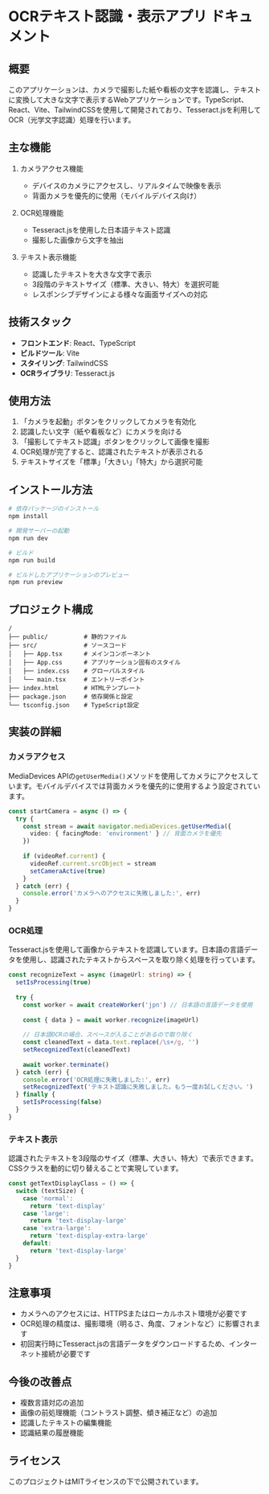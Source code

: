 # OCRテキスト認識・表示アプリ ドキュメント

## 概要
このアプリケーションは、カメラで撮影した紙や看板の文字を認識し、テキストに変換して大きな文字で表示するWebアプリケーションです。TypeScript、React、Vite、TailwindCSSを使用して開発されており、Tesseract.jsを利用してOCR（光学文字認識）処理を行います。

## 主な機能
1. カメラアクセス機能
   - デバイスのカメラにアクセスし、リアルタイムで映像を表示
   - 背面カメラを優先的に使用（モバイルデバイス向け）

2. OCR処理機能
   - Tesseract.jsを使用した日本語テキスト認識
   - 撮影した画像から文字を抽出

3. テキスト表示機能
   - 認識したテキストを大きな文字で表示
   - 3段階のテキストサイズ（標準、大きい、特大）を選択可能
   - レスポンシブデザインによる様々な画面サイズへの対応

## 技術スタック
- **フロントエンド**: React、TypeScript
- **ビルドツール**: Vite
- **スタイリング**: TailwindCSS
- **OCRライブラリ**: Tesseract.js

## 使用方法
1. 「カメラを起動」ボタンをクリックしてカメラを有効化
2. 認識したい文字（紙や看板など）にカメラを向ける
3. 「撮影してテキスト認識」ボタンをクリックして画像を撮影
4. OCR処理が完了すると、認識されたテキストが表示される
5. テキストサイズを「標準」「大きい」「特大」から選択可能

## インストール方法
```bash
# 依存パッケージのインストール
npm install

# 開発サーバーの起動
npm run dev

# ビルド
npm run build

# ビルドしたアプリケーションのプレビュー
npm run preview
```

## プロジェクト構成
```
/
├── public/          # 静的ファイル
├── src/             # ソースコード
│   ├── App.tsx      # メインコンポーネント
│   ├── App.css      # アプリケーション固有のスタイル
│   ├── index.css    # グローバルスタイル
│   └── main.tsx     # エントリーポイント
├── index.html       # HTMLテンプレート
├── package.json     # 依存関係と設定
└── tsconfig.json    # TypeScript設定
```

## 実装の詳細

### カメラアクセス
MediaDevices APIの`getUserMedia()`メソッドを使用してカメラにアクセスしています。モバイルデバイスでは背面カメラを優先的に使用するよう設定されています。

```typescript
const startCamera = async () => {
  try {
    const stream = await navigator.mediaDevices.getUserMedia({
      video: { facingMode: 'environment' } // 背面カメラを優先
    })
    
    if (videoRef.current) {
      videoRef.current.srcObject = stream
      setCameraActive(true)
    }
  } catch (err) {
    console.error('カメラへのアクセスに失敗しました:', err)
  }
}
```

### OCR処理
Tesseract.jsを使用して画像からテキストを認識しています。日本語の言語データを使用し、認識されたテキストからスペースを取り除く処理を行っています。

```typescript
const recognizeText = async (imageUrl: string) => {
  setIsProcessing(true)
  
  try {
    const worker = await createWorker('jpn') // 日本語の言語データを使用
    
    const { data } = await worker.recognize(imageUrl)
    
    // 日本語OCRの場合、スペースが入ることがあるので取り除く
    const cleanedText = data.text.replace(/\s+/g, '')
    setRecognizedText(cleanedText)
    
    await worker.terminate()
  } catch (err) {
    console.error('OCR処理に失敗しました:', err)
    setRecognizedText('テキスト認識に失敗しました。もう一度お試しください。')
  } finally {
    setIsProcessing(false)
  }
}
```

### テキスト表示
認識されたテキストを3段階のサイズ（標準、大きい、特大）で表示できます。CSSクラスを動的に切り替えることで実現しています。

```typescript
const getTextDisplayClass = () => {
  switch (textSize) {
    case 'normal':
      return 'text-display'
    case 'large':
      return 'text-display-large'
    case 'extra-large':
      return 'text-display-extra-large'
    default:
      return 'text-display-large'
  }
}
```

## 注意事項
- カメラへのアクセスには、HTTPSまたはローカルホスト環境が必要です
- OCR処理の精度は、撮影環境（明るさ、角度、フォントなど）に影響されます
- 初回実行時にTesseract.jsの言語データをダウンロードするため、インターネット接続が必要です

## 今後の改善点
- 複数言語対応の追加
- 画像の前処理機能（コントラスト調整、傾き補正など）の追加
- 認識したテキストの編集機能
- 認識結果の履歴機能

## ライセンス
このプロジェクトはMITライセンスの下で公開されています。
